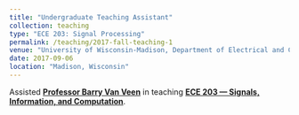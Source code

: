```yaml
---
title: "Undergraduate Teaching Assistant"
collection: teaching
type: "ECE 203: Signal Processing"
permalink: /teaching/2017-fall-teaching-1
venue: "University of Wisconsin-Madison, Department of Electrical and Computer Engineering"
date: 2017-09-06		
location: "Madison, Wisconsin"
---
```


Assisted [__Professor Barry Van Veen__](https://vanveen.ece.wisc.edu ) in teaching [__ECE 203 — Signals, Information, and Computation__](https://voices.uchicago.edu/willett/teaching/ece-203-fall-2016-signals-information-and-computation/ ).